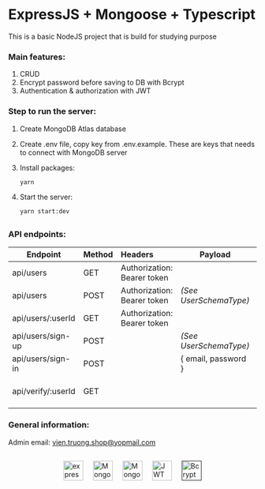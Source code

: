 # ExpressJS + Mongoose + Typescript

This is a basic NodeJS project that is build for studying purpose

### Main features:

1. CRUD
2. Encrypt password before saving to DB with Bcrypt
3. Authentication & authorization with JWT

### Step to run the server:

1. Create MongoDB Atlas database
2. Create .env file, copy key from .env.example. These are keys that needs to connect with MongoDB server
3. Install packages:

   `yarn`

4. Start the server:

   `yarn start:dev`

##

### API endpoints:

| Endpoint           | Method | Headers                     | Payload                | Role  | Description                  |
| ------------------ | ------ | :-------------------------- | ---------------------- | ----- | ---------------------------- |
| api/users          | GET    | Authorization: Bearer token |                        | Admin | Get list users               |
| api/users          | POST   | Authorization: Bearer token | _(See UserSchemaType)_ | Admin | Create user                  |
| api/users/:userId  | GET    | Authorization: Bearer token |                        | Admin | Get user by id               |
| api/users/sign-up  | POST   |                             | _(See UserSchemaType)_ |       | Sign up                      |
| api/users/sign-in  | POST   |                             | { email, password }    |       | Sign in                      |
| api/verify/:userId | GET    |                             |                        |       | Verify account after sign in |

### General information:

Admin email: vien.truong.shop@yopmail.com

##

<div style='display: flex; justify-content: center; gap: 20px; flex-wrap: wrap'>
  <a href="https://expressjs.com/" target="_blank">
    <img src="https://expressjs.com/images/express-facebook-share.png" alt="expressjs" title="ExpressJS" min-width="40" height="40"/>
  </a>
  <a href="https://www.mongodb.com/" target="_blank">
    <img src="https://w7.pngwing.com/pngs/956/695/png-transparent-mongodb-original-wordmark-logo-icon-thumbnail.png" alt="MongoDB" title="MongoDB" min-width="40" height="40"/>
  </a>
  <a href="https://mongoosejs.com/" target="_blank">
    <img src="https://encrypted-tbn0.gstatic.com/images?q=tbn:ANd9GcQltfbPnGvdTOlfmF5F-u-SCmW9NoJ5yNybxnAGeckXsg&s" alt="Mongoose" title="Mongoose" min-width="40" height="40"/>
  </a>
  <a href="https://jwt.io/" target="_blank">
    <img src="https://encrypted-tbn0.gstatic.com/images?q=tbn:ANd9GcS4VF0m8nvqLyrkXsLmTOHjlG9drd1qptu9sfnxTl8LaA&s" alt="JWT" title="JWT" min-width="40" height="40"/>
  </a>
  <a href="" target="_blank">
    <img src="https://encrypted-tbn0.gstatic.com/images?q=tbn:ANd9GcRYAsUc7PTA4ShWqqSSHIZkBc7dJf8DbsuMp80CFfiifQ&s" alt="Bcrypt Hash" title="Bcrypt Hash" min-width="40" height="40"/>
  </a>
</div>
